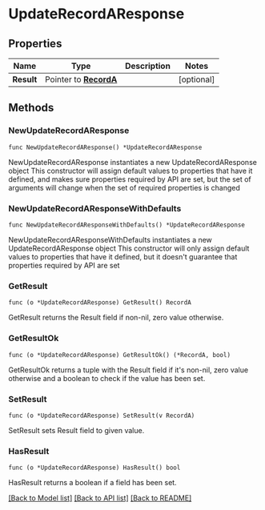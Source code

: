 # UpdateRecordAResponse

## Properties

Name | Type | Description | Notes
------------ | ------------- | ------------- | -------------
**Result** | Pointer to [**RecordA**](RecordA.md) |  | [optional] 

## Methods

### NewUpdateRecordAResponse

`func NewUpdateRecordAResponse() *UpdateRecordAResponse`

NewUpdateRecordAResponse instantiates a new UpdateRecordAResponse object
This constructor will assign default values to properties that have it defined,
and makes sure properties required by API are set, but the set of arguments
will change when the set of required properties is changed

### NewUpdateRecordAResponseWithDefaults

`func NewUpdateRecordAResponseWithDefaults() *UpdateRecordAResponse`

NewUpdateRecordAResponseWithDefaults instantiates a new UpdateRecordAResponse object
This constructor will only assign default values to properties that have it defined,
but it doesn't guarantee that properties required by API are set

### GetResult

`func (o *UpdateRecordAResponse) GetResult() RecordA`

GetResult returns the Result field if non-nil, zero value otherwise.

### GetResultOk

`func (o *UpdateRecordAResponse) GetResultOk() (*RecordA, bool)`

GetResultOk returns a tuple with the Result field if it's non-nil, zero value otherwise
and a boolean to check if the value has been set.

### SetResult

`func (o *UpdateRecordAResponse) SetResult(v RecordA)`

SetResult sets Result field to given value.

### HasResult

`func (o *UpdateRecordAResponse) HasResult() bool`

HasResult returns a boolean if a field has been set.


[[Back to Model list]](../README.md#documentation-for-models) [[Back to API list]](../README.md#documentation-for-api-endpoints) [[Back to README]](../README.md)


